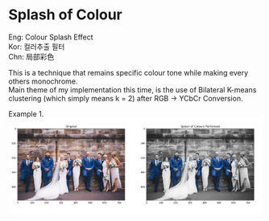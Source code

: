 # Splash of Colour  
Eng: Colour Splash Effect  
Kor: 컬러추출 필터  
Chn: 局部彩色  

This is a technique that remains specific colour tone while making every others monochrome.  
Main theme of my implementation this time, is the use of Bilateral K-means clustering (which simply means k = 2) after RGB -> YCbCr Conversion.
  
Example 1.  
![SoC_Ex_1](https://github.com/koominsoo/Splash_of_Colour/blob/master/result/SoC_example.png)

